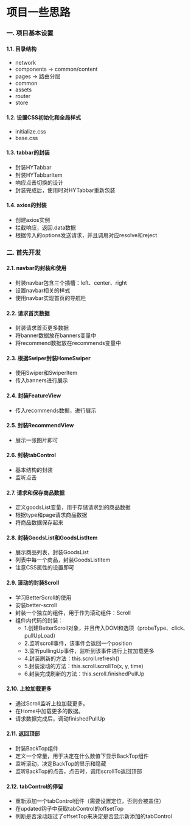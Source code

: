 # 项目一些思路

### 一. 项目基本设置

#### 1.1. 目录结构

- network
- components -> common/content
- pages -> 路由分层
- common 
- assets
- router
- store



#### 1.2. 设置CSS初始化和全局样式

- initialize.css
- base.css



#### 1.3. tabbar的封装

- 封装HYTabbar
- 封装HYTabbarItem
- 响应点击切换的设计
- 封装完成后，使用时对HYTabbar重新包装



#### 1.4. axios的封装

- 创建axios实例
- 拦截响应，返回.data数据
- 根据传入的options发送请求，并且调用对应resolve和reject



### 二. 首先开发

#### 2.1. navbar的封装和使用

- 封装navbar包含三个插槽：left、center、right
- 设置navbar相关的样式
- 使用navbar实现首页的导航栏



#### 2.2. 请求首页数据

- 封装请求首页更多数据
- 将banner数据放在banners变量中
- 将recommend数据放在recommends变量中



#### 2.3. 根据Swiper封装HomeSwiper

- 使用Swiper和SwiperItem
- 传入banners进行展示



#### 2.4. 封装FeatureView

- 传入recommends数据，进行展示



#### 2.5. 封装RecommendView

- 展示一张图片即可



#### 2.6. 封装tabControl

- 基本结构的封装
- 监听点击



#### 2.7. 请求和保存商品数据

- 定义goodsList变量，用于存储请求到的商品数据
- 根据type和page请求商品数据
- 将商品数据保存起来



#### 2.8. 封装GoodsList和GoodsListItem

- 展示商品列表，封装GoodsList
- 列表中每一个商品，封装GoodsListItem
- 注意CSS属性的设置即可



#### 2.9. 滚动的封装Scroll

- 学习BetterScroll的使用
- 安装better-scroll
- 封装一个独立的组件，用于作为滚动组件：Scroll
- 组件内代码的封装：
  - 1.创建BetterScroll对象，并且传入DOM和选项（probeType、click、pullUpLoad）
  - 2.监听scroll事件，该事件会返回一个position
  - 3.监听pullingUp事件，监听到该事件进行上拉加载更多
  - 4.封装刷新的方法：this.scroll.refresh()
  - 5.封装滚动的方法：this.scroll.scrollTo(x, y, time)
  - 6.封装完成刷新的方法：this.scroll.finishedPullUp



#### 2.10. 上拉加载更多

- 通过Scroll监听上拉加载更多。
- 在Home中加载更多的数据。
- 请求数据完成后，调动finishedPullUp



#### 2.11. 返回顶部

- 封装BackTop组件
- 定义一个常量，用于决定在什么数值下显示BackTop组件
- 监听滚动，决定BackTop的显示和隐藏
- 监听BackTop的点击，点击时，调用scrollTo返回顶部



#### 2.12. tabControl的停留

- 重新添加一个tabControl组件（需要设置定位，否则会被盖住）
- 在updated钩子中获取tabControl的offsetTop
- 判断是否滚动超过了offsetTop来决定是否显示新添加的tabControl

